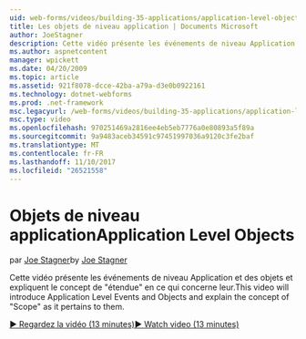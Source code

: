 ```yaml
---
uid: web-forms/videos/building-35-applications/application-level-objects
title: Les objets de niveau application | Documents Microsoft
author: JoeStagner
description: Cette vidéo présente les événements de niveau Application et des objets et expliquent le concept de &quot;étendue&quot; en ce qui concerne leur.
ms.author: aspnetcontent
manager: wpickett
ms.date: 04/20/2009
ms.topic: article
ms.assetid: 921f8078-dcce-42ba-a79a-d3e0b0922161
ms.technology: dotnet-webforms
ms.prod: .net-framework
msc.legacyurl: /web-forms/videos/building-35-applications/application-level-objects
msc.type: video
ms.openlocfilehash: 970251469a2816ee4eb5eb7776a0e80893a5f89a
ms.sourcegitcommit: 9a9483aceb34591c97451997036a9120c3fe2baf
ms.translationtype: MT
ms.contentlocale: fr-FR
ms.lasthandoff: 11/10/2017
ms.locfileid: "26521558"
---
```

<a name="application-level-objects"></a><span data-ttu-id="f07d2-103">Objets de niveau application</span><span class="sxs-lookup"><span data-stu-id="f07d2-103">Application Level Objects</span></span>
====================
<span data-ttu-id="f07d2-104">par [Joe Stagner](https://github.com/JoeStagner)</span><span class="sxs-lookup"><span data-stu-id="f07d2-104">by [Joe Stagner](https://github.com/JoeStagner)</span></span>

<span data-ttu-id="f07d2-105">Cette vidéo présente les événements de niveau Application et des objets et expliquent le concept de &quot;étendue&quot; en ce qui concerne leur.</span><span class="sxs-lookup"><span data-stu-id="f07d2-105">This video will introduce Application Level Events and Objects and explain the concept of &quot;Scope&quot; as it pertains to them.</span></span>

[<span data-ttu-id="f07d2-106">&#9654; Regardez la vidéo (13 minutes)</span><span class="sxs-lookup"><span data-stu-id="f07d2-106">&#9654; Watch video (13 minutes)</span></span>](https://channel9.msdn.com/Blogs/ASP-NET-Site-Videos/application-level-objects)
